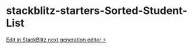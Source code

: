 # stackblitz-starters-Sorted-Student-List

[Edit in StackBlitz next generation editor ⚡️](https://stackblitz.com/~/github.com/SwarnimaSingh10/stackblitz-starters-Sorted-Student-List)